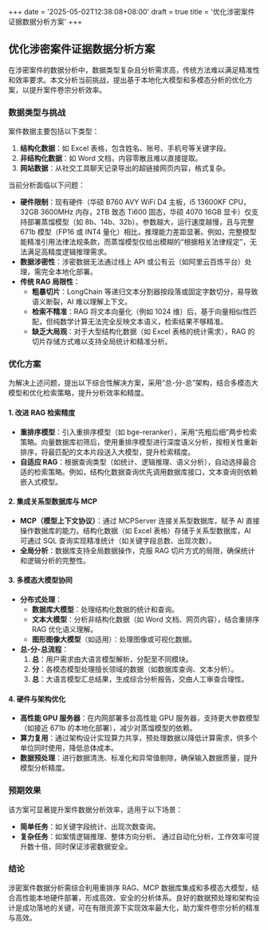 +++
date = '2025-05-02T12:38:08+08:00'
draft = true
title = '优化涉密案件证据数据分析方案'
+++
## 优化涉密案件证据数据分析方案

在涉密案件的数据分析中，数据类型复杂且分析需求高，传统方法难以满足精准性和效率要求。本文分析当前挑战，提出基于本地化大模型和多模态分析的优化方案，以提升案件卷宗分析效率。

### 数据类型与挑战

案件数据主要包括以下类型：
1. **结构化数据**：如 Excel 表格，包含姓名、账号、手机号等关键字段。
2. **非结构化数据**：如 Word 文档，内容零散且难以直接提取。
3. **网站数据**：从社交工具聊天记录导出的超链接网页内容，格式复杂。

当前分析面临以下问题：
- **硬件限制**：现有硬件（华硕 B760 AVY WiFi D4 主板，i5 13600KF CPU，32GB 3600MHz 内存，2TB 致态 Ti600 固态，华硕 4070 16GB 显卡）仅支持部署蒸馏模型（如 8b、14b、32b）。参数越大，运行速度越慢，且与完整 671b 模型（FP16 或 INT4 量化）相比，推理能力差距显著。例如，完整模型能精准引用法律法规条款，而蒸馏模型仅给出模糊的“根据相关法律规定”，无法满足高精度逻辑推理需求。
- **数据涉密性**：涉密数据无法通过线上 API 或公有云（如阿里云百炼平台）处理，需完全本地化部署。
- **传统 RAG 局限性**：
  - **粗暴切片**：LongChain 等递归文本分割器按段落或固定字数切分，易导致语义断裂，AI 难以理解上下文。
  - **检索不精准**：RAG 将文本向量化（例如 1024 维）后，基于向量相似性匹配，但纯数学计算无法完全反映文本语义，检索结果不够精准。
  - **缺乏大局观**：对于大型结构化数据（如 Excel 表格的统计需求），RAG 的切片存储方式难以支持全局统计和精准分析。

### 优化方案

为解决上述问题，提出以下综合性解决方案，采用“总-分-总”架构，结合多模态大模型和优化检索策略，提升分析效率和精度。

#### 1. 改进 RAG 检索精度
- **重排序模型**：引入重排序模型（如 bge-reranker），采用“先粗后细”两步检索策略。向量数据库初筛后，使用重排序模型进行深度语义分析，按相关性重新排序，将最匹配的文本片段送入大模型，提升检索精度。
- **自适应 RAG**：根据查询类型（如统计、逻辑推理、语义分析），自动选择最合适的检索策略。例如，结构化数据查询优先调用数据库接口，文本查询则依赖嵌入式模型。

#### 2. 集成关系型数据库与 MCP
- **MCP（模型上下文协议）**：通过 MCPServer 连接关系型数据库，赋予 AI 直接操作数据库的能力。结构化数据（如 Excel 表格）存储于关系型数据库，AI 可通过 SQL 查询实现精准统计（如关键字段总数、出现次数）。
- **全局分析**：数据库支持全局数据操作，克服 RAG 切片方式的局限，确保统计和逻辑分析的完整性。

#### 3. 多模态大模型协同
- **分布式处理**：
  - **数据库大模型**：处理结构化数据的统计和查询。
  - **文本大模型**：分析非结构化数据（如 Word 文档、网页内容），结合重排序 RAG 优化语义理解。
  - **图形图像大模型**（如适用）：处理图像或可视化数据。
- **总-分-总流程**：
  1. **总**：用户需求由大语言模型解析，分配至不同模块。
  2. **分**：各模态模型处理擅长领域的数据（如数据库查询、文本分析）。
  3. **总**：大语言模型汇总结果，生成综合分析报告，交由人工审查合理性。

#### 4. 硬件与架构优化
- **高性能 GPU 服务器**：在内网部署多台高性能 GPU 服务器，支持更大参数模型（如接近 671b 的本地化部署），减少对蒸馏模型的依赖。
- **算力复用**：通过架构设计实现算力共享，预处理数据以降低计算需求，供多个单位同时使用，降低总体成本。
- **数据预处理**：进行数据清洗、标准化和异常值剔除，确保输入数据质量，提升模型分析精度。

### 预期效果

该方案可显著提升案件数据分析效率，适用于以下场景：
- **简单任务**：如关键字段统计、出现次数查询。
- **复杂任务**：如案情逻辑推理、整体方向分析。
通过自动化分析，工作效率可提升数十倍，同时保证涉密数据安全。

### 结论

涉密案件数据分析需综合利用重排序 RAG、MCP 数据库集成和多模态大模型，结合高性能本地硬件部署，形成高效、安全的分析体系。良好的数据预处理和架构设计是成功落地的关键，可在有限资源下实现效率最大化，助力案件卷宗分析的精准与高效。